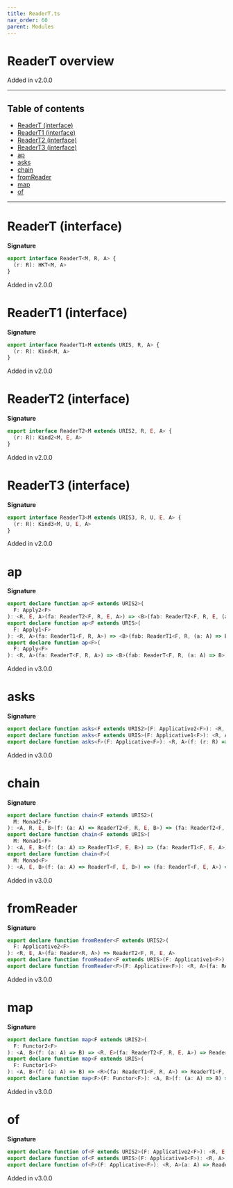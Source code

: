 ```yaml
---
title: ReaderT.ts
nav_order: 60
parent: Modules
---
```


# ReaderT overview

Added in v2.0.0

---

<h2 class="text-delta">Table of contents</h2>

- [ReaderT (interface)](#readert-interface)
- [ReaderT1 (interface)](#readert1-interface)
- [ReaderT2 (interface)](#readert2-interface)
- [ReaderT3 (interface)](#readert3-interface)
- [ap](#ap)
- [asks](#asks)
- [chain](#chain)
- [fromReader](#fromreader)
- [map](#map)
- [of](#of)

---

# ReaderT (interface)

**Signature**

```ts
export interface ReaderT<M, R, A> {
  (r: R): HKT<M, A>
}
```

Added in v2.0.0

# ReaderT1 (interface)

**Signature**

```ts
export interface ReaderT1<M extends URIS, R, A> {
  (r: R): Kind<M, A>
}
```

Added in v2.0.0

# ReaderT2 (interface)

**Signature**

```ts
export interface ReaderT2<M extends URIS2, R, E, A> {
  (r: R): Kind2<M, E, A>
}
```

Added in v2.0.0

# ReaderT3 (interface)

**Signature**

```ts
export interface ReaderT3<M extends URIS3, R, U, E, A> {
  (r: R): Kind3<M, U, E, A>
}
```

Added in v2.0.0

# ap

**Signature**

```ts
export declare function ap<F extends URIS2>(
  F: Apply2<F>
): <R, E, A>(fa: ReaderT2<F, R, E, A>) => <B>(fab: ReaderT2<F, R, E, (a: A) => B>) => ReaderT2<F, R, E, B>
export declare function ap<F extends URIS>(
  F: Apply1<F>
): <R, A>(fa: ReaderT1<F, R, A>) => <B>(fab: ReaderT1<F, R, (a: A) => B>) => ReaderT1<F, R, B>
export declare function ap<F>(
  F: Apply<F>
): <R, A>(fa: ReaderT<F, R, A>) => <B>(fab: ReaderT<F, R, (a: A) => B>) => ReaderT<F, R, B>
```

Added in v3.0.0

# asks

**Signature**

```ts
export declare function asks<F extends URIS2>(F: Applicative2<F>): <R, E, A>(f: (r: R) => A) => ReaderT2<F, R, E, A>
export declare function asks<F extends URIS>(F: Applicative1<F>): <R, A>(f: (r: R) => A) => ReaderT1<F, R, A>
export declare function asks<F>(F: Applicative<F>): <R, A>(f: (r: R) => A) => ReaderT<F, R, A>
```

Added in v3.0.0

# chain

**Signature**

```ts
export declare function chain<F extends URIS2>(
  M: Monad2<F>
): <A, R, E, B>(f: (a: A) => ReaderT2<F, R, E, B>) => (fa: ReaderT2<F, R, E, A>) => ReaderT2<F, R, E, B>
export declare function chain<F extends URIS>(
  M: Monad1<F>
): <A, E, B>(f: (a: A) => ReaderT1<F, E, B>) => (fa: ReaderT1<F, E, A>) => ReaderT1<F, E, B>
export declare function chain<F>(
  M: Monad<F>
): <A, E, B>(f: (a: A) => ReaderT<F, E, B>) => (fa: ReaderT<F, E, A>) => ReaderT<F, E, B>
```

Added in v3.0.0

# fromReader

**Signature**

```ts
export declare function fromReader<F extends URIS2>(
  F: Applicative2<F>
): <R, E, A>(fa: Reader<R, A>) => ReaderT2<F, R, E, A>
export declare function fromReader<F extends URIS>(F: Applicative1<F>): <R, A>(fa: Reader<R, A>) => ReaderT1<F, R, A>
export declare function fromReader<F>(F: Applicative<F>): <R, A>(fa: Reader<R, A>) => ReaderT<F, R, A>
```

Added in v3.0.0

# map

**Signature**

```ts
export declare function map<F extends URIS2>(
  F: Functor2<F>
): <A, B>(f: (a: A) => B) => <R, E>(fa: ReaderT2<F, R, E, A>) => ReaderT2<F, R, E, B>
export declare function map<F extends URIS>(
  F: Functor1<F>
): <A, B>(f: (a: A) => B) => <R>(fa: ReaderT1<F, R, A>) => ReaderT1<F, R, B>
export declare function map<F>(F: Functor<F>): <A, B>(f: (a: A) => B) => <R>(fa: ReaderT<F, R, A>) => ReaderT<F, R, B>
```

Added in v3.0.0

# of

**Signature**

```ts
export declare function of<F extends URIS2>(F: Applicative2<F>): <R, E, A>(a: A) => ReaderT2<F, R, E, A>
export declare function of<F extends URIS>(F: Applicative1<F>): <R, A>(a: A) => ReaderT1<F, R, A>
export declare function of<F>(F: Applicative<F>): <R, A>(a: A) => ReaderT<F, R, A>
```

Added in v3.0.0
